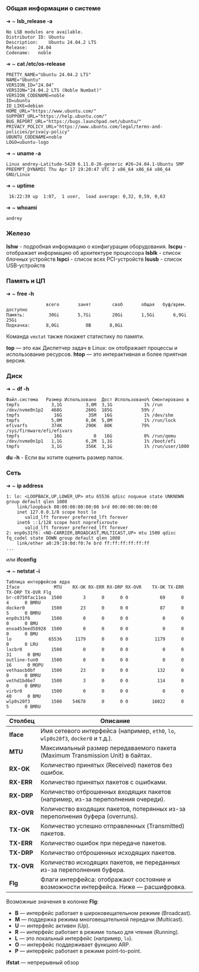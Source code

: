 
### Общая информации о системе

➜ ~ **lsb_release -a** 
```
No LSB modules are available.
Distributor ID:	Ubuntu
Description:	Ubuntu 24.04.2 LTS
Release:	24.04
Codename:	noble
```

➜  ~ **cat /etc/os-release** 
```
PRETTY_NAME="Ubuntu 24.04.2 LTS"
NAME="Ubuntu"
VERSION_ID="24.04"
VERSION="24.04.2 LTS (Noble Numbat)"
VERSION_CODENAME=noble
ID=ubuntu
ID_LIKE=debian
HOME_URL="https://www.ubuntu.com/"
SUPPORT_URL="https://help.ubuntu.com/"
BUG_REPORT_URL="https://bugs.launchpad.net/ubuntu/"
PRIVACY_POLICY_URL="https://www.ubuntu.com/legal/terms-and-policies/privacy-policy"
UBUNTU_CODENAME=noble
LOGO=ubuntu-logo
```

➜  ~ **uname -a** 
```
Linux andrey-Latitude-5420 6.11.0-26-generic #26~24.04.1-Ubuntu SMP PREEMPT_DYNAMIC Thu Apr 17 19:20:47 UTC 2 x86_64 x86_64 x86_64 GNU/Linux
```

➜  ~ **uptime** 
```
 16:22:39 up  1:07,  1 user,  load average: 0,32, 0,59, 0,63
```

➜  ~ **whoami** 
```
andrey
```


### Железо

**lshw** - подробная информацию о конфигурации оборудования.
**lscpu** - отображает информацию об архитектуре процессора
**lsblk** - список блочных устройств
**lspci** - список всех PCI-устройств
**lsusb** - список USB-устройств

### Память и ЦП

➜  ~ **free -h**
```
			   всего       занят        своб       общая   буф/врем.    доступно
Память:         30Gi       5,7Gi        20Gi       1,5Gi       6,9Gi        25Gi
Подкачка:      8,0Gi          0B       8,0Gi
```
Команда `vmstat` также покажет статистику по памяти.

**top** — это как Диспетчер задач в Linux: он отображает процессы и использование ресурсов. 
**htop** — это интерактивная и более приятная версия.

### Диск

➜  ~ **df -h**        
```
Файл.система   Размер Использовано  Дост Использовано% Cмонтировано в
tmpfs            3,1G         3,0M  3,1G            1% /run
/dev/nvme0n1p2   468G         260G  185G           59% /
tmpfs             16G          35M   16G            1% /dev/shm
tmpfs            5,0M         8,0K  5,0M            1% /run/lock
efivarfs         374K         290K   80K           79% /sys/firmware/efi/efivars
tmpfs             16G            0   16G            0% /run/qemu
/dev/nvme0n1p1   1,1G         6,2M  1,1G            1% /boot/efi
tmpfs            3,1G         356K  3,1G            1% /run/user/1000
```

**du -h** - Если вы хотите оценить размер папок.
### Сеть

➜  ~ **ip address**
```
1: lo: <LOOPBACK,UP,LOWER_UP> mtu 65536 qdisc noqueue state UNKNOWN group default qlen 1000
    link/loopback 00:00:00:00:00:00 brd 00:00:00:00:00:00
    inet 127.0.0.1/8 scope host lo
       valid_lft forever preferred_lft forever
    inet6 ::1/128 scope host noprefixroute 
       valid_lft forever preferred_lft forever
2: enp0s31f6: <NO-CARRIER,BROADCAST,MULTICAST,UP> mtu 1500 qdisc fq_codel state DOWN group default qlen 1000
    link/ether a0:29:19:0d:f0:7e brd ff:ff:ff:ff:ff:ff
...
```
или **ifconfig**

➜  ~ **netstat -i** 
```
Таблица интерфейсов ядра
Iface             MTU    RX-OK RX-ERR RX-DRP RX-OVR    TX-OK TX-ERR TX-DRP TX-OVR Flg
br-c0750fac11ea  1500        3      0      0 0            69      0      4      0 BMRU
docker0          1500       23      0      0 0            87      0      5      0 BMRU
enp0s31f6        1500        0      0      0 0             0      0      0      0 BMU
enxa453eed58928  1500        0      0      0 0             0      0      0      0 BMU
lo              65536     1179      0      0 0          1179      0      0      0 LRU
lxcbr0           1500        0      0      0 0             0      0     31      0 BMU
outline-tun0     1500        0      0      0 0             0      0     16      0 MOPU
vethaacb0bf      1500       23      0      0 0           132      0      0      0 BMRU
vethd1bd6e7      1500        3      0      0 0           114      0      0      0 BMRU
virbr0           1500        0      0      0 0             0      0     40      0 BMU
wlp0s20f3        1500    54678      0      0 0         16022      0      5      0 BMRU
```

| Столбец    | Описание                                                                             |
| ---------- | ------------------------------------------------------------------------------------ |
| **Iface**  | Имя сетевого интерфейса (например, `eth0`, `lo`, `wlp0s20f3`, `docker0` и т.д.).     |
| **MTU**    | Максимальный размер передаваемого пакета (Maximum Transmission Unit) в байтах.       |
| **RX-OK**  | Количество принятых (Received) пакетов без ошибок.                                   |
| **RX-ERR** | Количество принятых пакетов с ошибками.                                              |
| **RX-DRP** | Количество отброшенных входящих пакетов (например, из-за переполнения очереди).      |
| **RX-OVR** | Количество входящих пакетов, потерянных из-за переполнения буфера (overruns).        |
| **TX-OK**  | Количество успешно отправленных (Transmitted) пакетов.                               |
| **TX-ERR** | Количество ошибок при передаче пакетов.                                              |
| **TX-DRP** | Количество отброшенных исходящих пакетов.                                            |
| **TX-OVR** | Количество исходящих пакетов, не переданных из-за переполнения буфера.               |
| **Flg**    | Флаги интерфейса: отображают состояние и возможности интерфейса. Ниже — расшифровка. |
Возможные значения в колонке **Flg**:
- **B** — интерфейс работает в широковещательном режиме (Broadcast).
- **M** — поддержка режима многовещательной передачи (Multicast).
- **U** — интерфейс активен (Up).
- **R** — интерфейс работает в режиме только для чтения (Running).
- **L** — это локальный интерфейс (например, `lo`).
- **O** — интерфейс поддерживает функцию ARP.
- **P** — интерфейс работает в режиме point-to-point.

**ifstat** — непрерывный обзор

